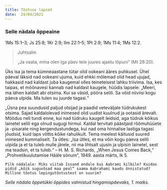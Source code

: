 ```yaml
---
title: Tõotuse lapsed  
date:  24/04/2021  
---
```


### Selle nädala õppeaine
1Ms 15:1–3; Js 25:8; 1Kr 2:9; Ilm 22:1–5; 1Pt 2:9; 1Ms 11:4; 1Ms 12:2.

> <p>Juhtsalm</p>
> „Ja vaata, mina olen iga päev teie juures ajastu lõpuni“ (Mt 28:20).

Üks isa ja tema kümneaastane tütar olid ookeani ääres puhkusel. Ühel päeval läksid nad ookeani ujuma, kuid ehkki mõlemad olid head ujujad, hakkasid nad kaldast juba kaugemal olles teineteisest lahku triivima. Isa, kes taipas, et mõõnavesi kannab nad kaldast kaugele, hüüdis lapsele: „Meeri, ma lähen kaldalt abi otsima. Kui sa väsid, pööra selili. Sa võid niiviisi kogu päeva ulpida. Ma tulen su juurde tagasi.“

„Üsna pea suundusid paljud otsijad ja paadid veteväljale tüdrukukest otsima. Sajad kaldalolevad inimesed olid uudist kuulnud ja ootasid ärevalt. Möödus neli tundi enne, kui nad tüdruku kaugelt leidsid, aga tüdruk kõikus lainetel selili ega olnud sugugi hirmul. Kaldal tervitati päästjaid rõõmuhüüete ja -pisarate ning kergendustundega, kui nad oma hinnalise lastiga tagasi jõudsid, kuid laps võttis kõike rahulikult. Tema meelest käitusid suured inimesed kummaliselt. Ta ütles: „Isa ütles, et ma võin kogu päeva selili ulpida ja et ta tuleb mulle järele, nii ma lihtsalt ujusin ja ulpisin lainetel, sest ma teadsin, et ta tuleb.“ – H. M. S. Richards, „When Jesus Comes Back,“ „Prohvetikuulutamise Hääle sõnum“, 1949. aasta märts, lk 5.

`Pilk nädalale: Miks viitab Issand endale kui Aabrami kilbile? Kuidas pidid „kõik suguvõsad maa peal“ saama Aabrahami kaudu õnnistatud? Milline tõotus lepingutõotustest on suurim?`

_Selle nädala õppetükki õppides valmistud hingamispäevaks, 1. maiks._